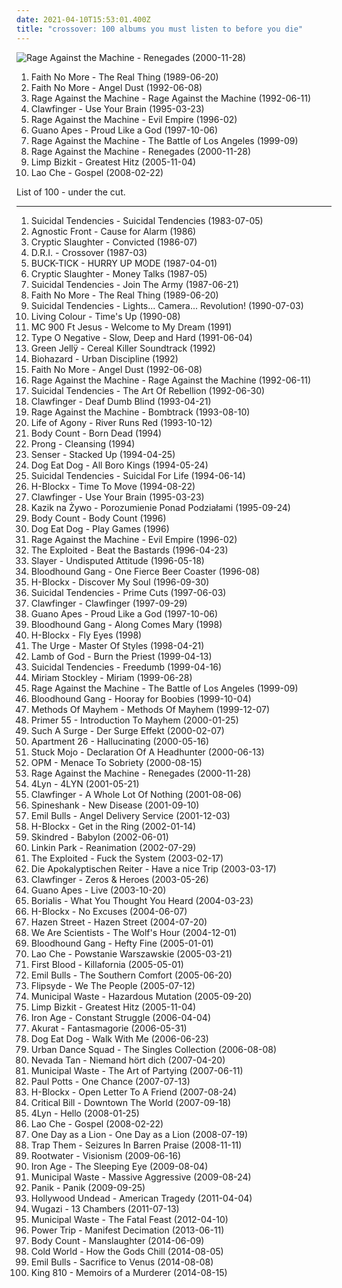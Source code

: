 ```yaml
---
date: 2021-04-10T15:53:01.400Z
title: "crossover: 100 albums you must listen to before you die"
---
```

![Rage Against the Machine - Renegades (2000-11-28)](http://coverartarchive.org/release/1c293abc-3993-3d1d-bb8d-e8fe18621488/9245164218-500.jpg "Rage Against the Machine - Renegades (2000-11-28)")
<ol class="albums">
<li data-cover="http://coverartarchive.org/release/bdc6f2fe-cc88-3bdc-93f9-4c69d1f94d64/9560736864-500.jpg" data-tags="alternative metal, alternative rock, rock" role="button">Faith No More - The Real Thing (1989-06-20)</li>
<li data-cover="http://coverartarchive.org/release/9a25698c-bf29-3297-a05f-80f68c736e14/25332108545-500.jpg" data-tags="alternative rock, rock, alternative metal" role="button">Faith No More - Angel Dust (1992-06-08)</li>
<li data-cover="https://img.discogs.com/iTqMk9mKwHL-LEb8Y7xZsdugBxo=/fit-in/591x778/filters:strip_icc():format(jpeg):mode_rgb():quality(90)/discogs-images/R-1113698-1221514241.jpeg.jpg" data-tags="rock" role="button">Rage Against the Machine - Rage Against the Machine (1992-06-11)</li>
<li data-cover="https://img.discogs.com/I5XVwwBubUKRhOn2vi1WUKid2zU=/fit-in/600x585/filters:strip_icc():format(jpeg):mode_rgb():quality(90)/discogs-images/R-374239-1486079021-3066.jpeg.jpg" data-tags="crossover" role="button">Clawfinger - Use Your Brain (1995-03-23)</li>
<li data-cover="http://coverartarchive.org/release/761086d5-3b0d-4fce-a9df-9a646b4e373b/14847715902-500.jpg" data-tags="rock, alternative" role="button">Rage Against the Machine - Evil Empire (1996-02)</li>
<li data-cover="https://img.discogs.com/oC80XbUu1pNPEjJuxSL9mIE4OAw=/fit-in/600x922/filters:strip_icc():format(jpeg):mode_rgb():quality(90)/discogs-images/R-3500374-1332874280.jpeg.jpg" data-tags="alternative rock" role="button">Guano Apes - Proud Like a God (1997-10-06)</li>
<li data-cover="http://coverartarchive.org/release/962df9d5-0ab5-4f90-97d9-99cb0ab52360/2939556829-500.jpg" data-tags="rock" role="button">Rage Against the Machine - The Battle of Los Angeles (1999-09)</li>
<li data-cover="http://coverartarchive.org/release/1c293abc-3993-3d1d-bb8d-e8fe18621488/9245164218-500.jpg" data-tags="rock, alternative rock" role="button">Rage Against the Machine - Renegades (2000-11-28)</li>
<li data-cover="http://coverartarchive.org/release/79784f58-98d1-4a7b-b5b1-74a27b880d26/6374695874-500.jpg" data-tags="nu metal, rapcore" role="button">Limp Bizkit - Greatest Hitz (2005-11-04)</li>
<li data-cover="http://coverartarchive.org/release/c8a65ca3-bac3-4384-a13c-0cbb3baefc41/4267018674-500.jpg" data-tags="alternative rock" role="button">Lao Che - Gospel (2008-02-22)</li>
</ol>
List of 100 - under the cut.
<!-- more -->

_________________

<ol class="albums">
<li data-cover="http://coverartarchive.org/release/8a59e142-c96f-4e66-ac78-b65679811421/26006542659-500.jpg" data-tags="hardcore punk" role="button">
Suicidal Tendencies - Suicidal Tendencies (1983-07-05)
</li>
<li data-cover="http://coverartarchive.org/release/7531317e-f8a5-4452-9610-26ad1aa98f13/2862016528-500.jpg" data-tags="hardcore, hardcore punk, crossover thrash, nyhc" role="button">
Agnostic Front - Cause for Alarm (1986)
</li>
<li data-cover="https://img.discogs.com/Nl0AMnKzBy9ICJrT2I_EZERASs8=/fit-in/450x450/filters:strip_icc():format(jpeg):mode_rgb():quality(90)/discogs-images/R-719025-1369587904-1058.jpeg.jpg" data-tags="hardcore, crossover, thrash" role="button">
Cryptic Slaughter - Convicted (1986-07)
</li>
<li data-cover="https://img.discogs.com/wN0gsUlckFwBc3A5kSE50fVL8vM=/fit-in/600x600/filters:strip_icc():format(jpeg):mode_rgb():quality(90)/discogs-images/R-13690557-1559094645-6605.jpeg.jpg" data-tags="crossover, thrash metal" role="button">
D.R.I. - Crossover (1987-03)
</li>
<li data-cover="https://img.discogs.com/yD0W7W4dpxF_I-6ToLCGtuVFQco=/fit-in/320x319/filters:strip_icc():format(jpeg):mode_rgb():quality(90)/discogs-images/R-469816-1264660239.jpeg.jpg" data-tags="rock" role="button">
BUCK-TICK - HURRY UP MODE (1987-04-01)
</li>
<li data-cover="https://img.discogs.com/tjCZlQCP483V7A4azyYcOeLaia4=/fit-in/600x588/filters:strip_icc():format(jpeg):mode_rgb():quality(90)/discogs-images/R-838339-1164077523.jpeg.jpg" data-tags="punk, hardcore, crossover" role="button">
Cryptic Slaughter - Money Talks (1987-05)
</li>
<li data-cover="http://coverartarchive.org/release/439148c3-0e6a-3f3d-81f3-fea3d09e5280/27077757196-500.jpg" data-tags="punk, crossover, hardcore punk, crossover thrash, hardcore, thrash metal" role="button">
Suicidal Tendencies - Join The Army (1987-06-21)
</li>
<li data-cover="http://coverartarchive.org/release/bdc6f2fe-cc88-3bdc-93f9-4c69d1f94d64/9560736864-500.jpg" data-tags="alternative metal, alternative rock, rock" role="button">
Faith No More - The Real Thing (1989-06-20)
</li>
<li data-cover="http://coverartarchive.org/release/cd47d1f3-1d73-4c92-8766-edf5dfea2c4b/14170897981-500.jpg" data-tags="thrash metal" role="button">
Suicidal Tendencies - Lights... Camera... Revolution! (1990-07-03)
</li>
<li data-cover="https://img.discogs.com/6Nkszn5tJFDJywElV8Q0g26itWc=/fit-in/600x601/filters:strip_icc():format(jpeg):mode_rgb():quality(90)/discogs-images/R-3222714-1399314519-9565.jpeg.jpg" data-tags="hard rock, 90s, funk rock" role="button">
Living Colour - Time's Up (1990-08)
</li>
<li data-cover="http://coverartarchive.org/release/aae239f9-aadc-4fbc-97a1-8ee7d6ab3068/15785109020-500.jpg" data-tags="chillout, hip hop, classic, dreamy, cinematic, crossover, eclectic, faves, favs, primary, geniaal, wonderschoon, jazzy hip hop, tutka, beats for days, excellent lyricism, verschiedenes, 4nas, nadh, vemu, better than 2pac" role="button">
MC 900 Ft Jesus - Welcome to My Dream (1991)
</li>
<li data-cover="http://coverartarchive.org/release/024d27d2-a238-4168-a9a3-87a2b50696d1/4025431846-500.jpg" data-tags="doom metal, metal, gothic metal" role="button">
Type O Negative - Slow, Deep and Hard (1991-06-04)
</li>
<li data-cover="http://coverartarchive.org/release/7a3b3301-fb94-436c-a360-72b59916aa6e/8114574074-500.jpg" data-tags="soundtrack, hard rock, 90s, crossover, cassettes, various or unclassified, sound city, records of carlos" role="button">
Green Jellÿ - Cereal Killer Soundtrack (1992)
</li>
<li data-cover="https://img.discogs.com/5oPxLLkt4GQseu-r7YxV1bDiLD4=/fit-in/558x486/filters:strip_icc():format(jpeg):mode_rgb():quality(90)/discogs-images/R-2888434-1355651670-2534.jpeg.jpg" data-tags="hardcore" role="button">
Biohazard - Urban Discipline (1992)
</li>
<li data-cover="http://coverartarchive.org/release/9a25698c-bf29-3297-a05f-80f68c736e14/25332108545-500.jpg" data-tags="alternative rock, rock, alternative metal" role="button">
Faith No More - Angel Dust (1992-06-08)
</li>
<li data-cover="https://img.discogs.com/iTqMk9mKwHL-LEb8Y7xZsdugBxo=/fit-in/591x778/filters:strip_icc():format(jpeg):mode_rgb():quality(90)/discogs-images/R-1113698-1221514241.jpeg.jpg" data-tags="rock" role="button">
Rage Against the Machine - Rage Against the Machine (1992-06-11)
</li>
<li data-cover="http://coverartarchive.org/release/418ace3a-6dcc-448a-82df-96d6f20b91f9/18440508329-500.jpg" data-tags="hardcore" role="button">
Suicidal Tendencies - The Art Of Rebellion (1992-06-30)
</li>
<li data-cover="https://img.discogs.com/DJMNsVbbAmqpb2pyttl8st3xo70=/fit-in/600x595/filters:strip_icc():format(jpeg):mode_rgb():quality(90)/discogs-images/R-369994-1362438913-5417.jpeg.jpg" data-tags="crossover, rap metal" role="button">
Clawfinger - Deaf Dumb Blind (1993-04-21)
</li>
<li data-cover="http://coverartarchive.org/release/88ca8048-cec7-4e47-ace1-11ded524e901/8709934417-500.jpg" data-tags="90s, crossover" role="button">
Rage Against the Machine - Bombtrack (1993-08-10)
</li>
<li data-cover="http://coverartarchive.org/release/e7803082-b4a8-46e2-97a3-841dc3dcf3ea/4818086936-500.jpg" data-tags="alternative metal" role="button">
Life of Agony - River Runs Red (1993-10-12)
</li>
<li data-cover="https://img.discogs.com/ztqkg4pUcJ_V6J_bdE48DL-IdK0=/fit-in/588x453/filters:strip_icc():format(jpeg):mode_rgb():quality(90)/discogs-images/R-418023-1396547872-2533.jpeg.jpg" data-tags="crossover" role="button">
Body Count - Born Dead (1994)
</li>
<li data-cover="http://coverartarchive.org/release/01d60556-470b-319f-b53a-5ab69373c74a/24686864418-500.jpg" data-tags="industrial metal" role="button">
Prong - Cleansing (1994)
</li>
<li data-cover="https://img.discogs.com/2puxTO--ho_Y9fzS24J3nSn5SVQ=/fit-in/593x583/filters:strip_icc():format(jpeg):mode_rgb():quality(90)/discogs-images/R-720614-1252526994.jpeg.jpg" data-tags="crossover" role="button">
Senser - Stacked Up (1994-04-25)
</li>
<li data-cover="http://coverartarchive.org/release/4592d54c-c3d4-4128-81b3-9acc1377d35a/10430050533-500.jpg" data-tags="rapcore" role="button">
Dog Eat Dog - All Boro Kings (1994-05-24)
</li>
<li data-cover="http://coverartarchive.org/release/8e7f6c00-2d8a-4974-94b9-b228dec0042c/5233879060-500.jpg" data-tags="hardcore punk" role="button">
Suicidal Tendencies - Suicidal For Life (1994-06-14)
</li>
<li data-cover="http://coverartarchive.org/release/01b387c3-0977-47a4-8def-1aae48b79447/17994376284-500.jpg" data-tags="crossover" role="button">
H-Blockx - Time To Move (1994-08-22)
</li>
<li data-cover="https://img.discogs.com/I5XVwwBubUKRhOn2vi1WUKid2zU=/fit-in/600x585/filters:strip_icc():format(jpeg):mode_rgb():quality(90)/discogs-images/R-374239-1486079021-3066.jpeg.jpg" data-tags="crossover" role="button">
Clawfinger - Use Your Brain (1995-03-23)
</li>
<li data-cover="http://coverartarchive.org/release/ff040c58-bc69-4fc6-a6b1-34da0d16dd0e/7231670487-500.jpg" data-tags="crossover, rapcore, nu metal, rap metal, litza" role="button">
Kazik na Żywo - Porozumienie Ponad Podziałami (1995-09-24)
</li>
<li data-cover="http://coverartarchive.org/release/5ca68cf0-608a-426b-9572-bcbfe0ae40be/16648702520-500.jpg" data-tags="crossover, hardcore" role="button">
Body Count - Body Count (1996)
</li>
<li data-cover="https://img.discogs.com/Q_OjkVgPjz4wbZaR0R3YHgYAG8w=/fit-in/600x600/filters:strip_icc():format(jpeg):mode_rgb():quality(90)/discogs-images/R-422876-1433885288-7800.jpeg.jpg" data-tags="crossover" role="button">
Dog Eat Dog - Play Games (1996)
</li>
<li data-cover="http://coverartarchive.org/release/761086d5-3b0d-4fce-a9df-9a646b4e373b/14847715902-500.jpg" data-tags="rock, alternative" role="button">
Rage Against the Machine - Evil Empire (1996-02)
</li>
<li data-cover="https://img.discogs.com/dp14AGI9cDRKkyImm6-hNb2q6_s=/fit-in/425x600/filters:strip_icc():format(jpeg):mode_rgb():quality(90)/discogs-images/R-797804-1159826226.jpeg.jpg" data-tags="hardcore punk, punk, crossover, crossover thrash, punk rock" role="button">
The Exploited - Beat the Bastards (1996-04-23)
</li>
<li data-cover="https://img.discogs.com/iXcClxEhvbS_Geid68lhF8j_SI0=/fit-in/320x240/filters:strip_icc():format(jpeg):mode_rgb():quality(90)/discogs-images/R-3727342-1341947943-5305.jpeg.jpg" data-tags="thrash metal" role="button">
Slayer - Undisputed Attitude (1996-05-18)
</li>
<li data-cover="https://img.discogs.com/8nkM00XOwCfXgXcNbAIWfFLPDIU=/fit-in/599x503/filters:strip_icc():format(jpeg):mode_rgb():quality(90)/discogs-images/R-3798511-1349549053-9234.jpeg.jpg" data-tags="alternative rock, rock, alternative" role="button">
Bloodhound Gang - One Fierce Beer Coaster (1996-08)
</li>
<li data-cover="https://img.discogs.com/USwNakBWNfeSE5o1_IJWEqzeX8E=/fit-in/550x546/filters:strip_icc():format(jpeg):mode_rgb():quality(90)/discogs-images/R-3798464-1344874277-3190.jpeg.jpg" data-tags="crossover" role="button">
H-Blockx - Discover My Soul (1996-09-30)
</li>
<li data-cover="https://img.discogs.com/A5LI_VXuEUAN9ZWfPaNNseFzksY=/fit-in/600x600/filters:strip_icc():format(jpeg):mode_rgb():quality(90)/discogs-images/R-13557226-1556462420-6346.jpeg.jpg" data-tags="thrash metal, skatepunk" role="button">
Suicidal Tendencies - Prime Cuts (1997-06-03)
</li>
<li data-cover="http://coverartarchive.org/release/dc15e8e7-33ce-4b3c-a802-6dcc71c5f596/5337928255-500.jpg" data-tags="industrial metal, rapcore, industrial" role="button">
Clawfinger - Clawfinger (1997-09-29)
</li>
<li data-cover="https://img.discogs.com/oC80XbUu1pNPEjJuxSL9mIE4OAw=/fit-in/600x922/filters:strip_icc():format(jpeg):mode_rgb():quality(90)/discogs-images/R-3500374-1332874280.jpeg.jpg" data-tags="alternative rock" role="button">
Guano Apes - Proud Like a God (1997-10-06)
</li>
<li data-cover="https://img.discogs.com/lpA_G-64Avy4DGsGI029duCEKBE=/fit-in/599x442/filters:strip_icc():format(jpeg):mode_rgb():quality(90)/discogs-images/R-3534983-1334254236.jpeg.jpg" data-tags="punk rock" role="button">
Bloodhound Gang - Along Comes Mary (1998)
</li>
<li data-cover="https://img.discogs.com/OfA6CUNXfIUGGueOcy2OJRoIEt4=/fit-in/600x605/filters:strip_icc():format(jpeg):mode_rgb():quality(90)/discogs-images/R-3310039-1325173673.jpeg.jpg" data-tags="crossover" role="button">
H-Blockx - Fly Eyes (1998)
</li>
<li data-cover="https://img.discogs.com/UwngDBJsmD7-M8R2S8_h6hF1hDE=/fit-in/526x533/filters:strip_icc():format(jpeg):mode_rgb():quality(90)/discogs-images/R-603950-1261065517.jpeg.jpg" data-tags="punk, ska, ska punk, crossover, post metal, jump-right-in" role="button">
The Urge - Master Of Styles (1998-04-21)
</li>
<li data-cover="http://coverartarchive.org/release/fa44d7bd-289a-4a19-845d-64e5e7b534d0/16131894017-500.jpg" data-tags="thrash metal, metal, death metal, groove metal" role="button">
Lamb of God - Burn the Priest (1999-04-13)
</li>
<li data-cover="http://coverartarchive.org/release/3e62337e-8efe-3c42-9777-6dee1ed07c25/5233844746-500.jpg" data-tags="hardcore punk, hardcore" role="button">
Suicidal Tendencies - Freedumb (1999-04-16)
</li>
<li data-cover="http://coverartarchive.org/release/7f3b542b-5269-4b50-b129-59e3d9909152/20669273636-500.jpg" data-tags="chillout, vocal, pop, female vocalists, new age, crossover, easy" role="button">
Miriam Stockley - Miriam (1999-06-28)
</li>
<li data-cover="http://coverartarchive.org/release/962df9d5-0ab5-4f90-97d9-99cb0ab52360/2939556829-500.jpg" data-tags="rock" role="button">
Rage Against the Machine - The Battle of Los Angeles (1999-09)
</li>
<li data-cover="http://coverartarchive.org/release/9cc4a6cf-e830-4971-abe9-1af4f17061e3/9628896082-500.jpg" data-tags="rock, alternative, alternative rock" role="button">
Bloodhound Gang - Hooray for Boobies (1999-10-04)
</li>
<li data-cover="http://coverartarchive.org/release/98a300a4-a705-4716-8630-27713f443017/14485832908-500.jpg" data-tags="rap-metal" role="button">
Methods Of Mayhem - Methods Of Mayhem (1999-12-07)
</li>
<li data-cover="http://coverartarchive.org/release/ab8dadc1-9c12-4649-992a-64cad3c3b30e/27436513350-500.jpg" data-tags="crossover, rapcore" role="button">
Primer 55 - Introduction To Mayhem (2000-01-25)
</li>
<li data-cover="http://coverartarchive.org/release/5d624b01-48bf-4153-8064-4cc378bf1613/24761575309-500.jpg" data-tags="crossover" role="button">
Such A Surge - Der Surge Effekt (2000-02-07)
</li>
<li data-cover="https://img.discogs.com/sLIzb7qlNbgdhISafXCCYgmJ2Ek=/fit-in/600x594/filters:strip_icc():format(jpeg):mode_rgb():quality(90)/discogs-images/R-369449-1421605831-8212.jpeg.jpg" data-tags="industrial metal, nu-metal" role="button">
Apartment 26 - Hallucinating (2000-05-16)
</li>
<li data-cover="http://coverartarchive.org/release/07d01128-8eb3-4d21-91c3-2d75adbb84af/27349769069-500.jpg" data-tags="crossover" role="button">
Stuck Mojo - Declaration Of A Headhunter (2000-06-13)
</li>
<li data-cover="http://coverartarchive.org/release/1e248a9d-0170-3794-a978-f4c7af69f2cf/15248751850-500.jpg" data-tags="alternative" role="button">
OPM - Menace To Sobriety (2000-08-15)
</li>
<li data-cover="http://coverartarchive.org/release/1c293abc-3993-3d1d-bb8d-e8fe18621488/9245164218-500.jpg" data-tags="rock, alternative rock" role="button">
Rage Against the Machine - Renegades (2000-11-28)
</li>
<li data-cover="http://coverartarchive.org/release/3a145bc0-6ba6-4c7c-9dc9-a85b6235b36e/2479170585-500.jpg" data-tags="nu metal" role="button">
4Lyn - 4LYN (2001-05-21)
</li>
<li data-cover="http://coverartarchive.org/release/092daa69-e70a-46cc-945c-13210ed86e11/20535418229-500.jpg" data-tags="crossover, industrial metal" role="button">
Clawfinger - A Whole Lot Of Nothing (2001-08-06)
</li>
<li data-cover="https://img.discogs.com/mxsk3oi8Y24I98WlqvNPYtwR6Ek=/fit-in/597x600/filters:strip_icc():format(jpeg):mode_rgb():quality(90)/discogs-images/R-4566874-1371689812-5330.jpeg.jpg" data-tags="industrial metal, nu metal" role="button">
Spineshank - New Disease (2001-09-10)
</li>
<li data-cover="https://img.discogs.com/GzxLKsWQarLtP-HRgkmq40yNYCY=/fit-in/600x594/filters:strip_icc():format(jpeg):mode_rgb():quality(90)/discogs-images/R-426390-1556717314-2995.jpeg.jpg" data-tags="nu metal" role="button">
Emil Bulls - Angel Delivery Service (2001-12-03)
</li>
<li data-cover="https://img.discogs.com/oKuPt4tLuiCaBwQDx73igsycv-Y=/fit-in/600x535/filters:strip_icc():format(jpeg):mode_rgb():quality(90)/discogs-images/R-886336-1348405300-6388.jpeg.jpg" data-tags="alternative rock" role="button">
H-Blockx - Get in the Ring (2002-01-14)
</li>
<li data-cover="http://coverartarchive.org/release/714d1b4a-6739-4f38-a8c4-197379780bbd/28115360386-500.jpg" data-tags="metal, reggae metal" role="button">
Skindred - Babylon (2002-06-01)
</li>
<li data-cover="https://img.discogs.com/eHN9Cwu5MK-GOcPaxG4aLerJMbQ=/fit-in/600x600/filters:strip_icc():format(jpeg):mode_rgb():quality(90)/discogs-images/R-7728212-1502772509-3095.jpeg.jpg" data-tags="nu metal, rock" role="button">
Linkin Park - Reanimation (2002-07-29)
</li>
<li data-cover="http://coverartarchive.org/release/7f627249-f2b0-4b69-8c4b-ed26f7db0fb9/7971533432-500.jpg" data-tags="punk, hardcore" role="button">
The Exploited - Fuck the System (2003-02-17)
</li>
<li data-cover="http://coverartarchive.org/release/1fee0615-ecb9-4b78-918a-3f1097d9f918/13548283025-500.jpg" data-tags="melodic death metal, death metal, heavy metal, metal, folk metal, german" role="button">
Die Apokalyptischen Reiter - Have a nice Trip (2003-03-17)
</li>
<li data-cover="https://img.discogs.com/CYKJnsbVVtQNYwcHFhHz5I709YQ=/fit-in/395x600/filters:strip_icc():format(jpeg):mode_rgb():quality(90)/discogs-images/R-5365546-1391591004-5448.jpeg.jpg" data-tags="metal, crossover" role="button">
Clawfinger - Zeros & Heroes (2003-05-26)
</li>
<li data-cover="http://coverartarchive.org/release/c1536225-a133-4c36-9ec4-8daacb6b399d/4474904140-500.jpg" data-tags="alternative rock" role="button">
Guano Apes - Live (2003-10-20)
</li>
<li data-cover="http://coverartarchive.org/release/2a392b80-28ee-4dd8-a329-62cd7ba73c8a/22904823411-500.jpg" data-tags="crossover, rapcore" role="button">
Borialis - What You Thought You Heard (2004-03-23)
</li>
<li data-cover="https://img.discogs.com/ku-4PLJPkq3jdzCOn0mb4lQaNp8=/fit-in/600x592/filters:strip_icc():format(jpeg):mode_rgb():quality(90)/discogs-images/R-2676657-1488032999-5302.jpeg.jpg" data-tags="crossover" role="button">
H-Blockx - No Excuses (2004-06-07)
</li>
<li data-cover="https://img.discogs.com/RFLHbz36XCVdTs2d6-4oaYyDPTc=/fit-in/489x475/filters:strip_icc():format(jpeg):mode_rgb():quality(90)/discogs-images/R-2635197-1317581403.jpeg.jpg" data-tags="alternative rock" role="button">
Hazen Street - Hazen Street (2004-07-20)
</li>
<li data-cover="http://coverartarchive.org/release/6e5adb4d-68a8-493d-be9c-095286bab959/2981060202-500.jpg" data-tags="indie rock" role="button">
We Are Scientists - The Wolf's Hour (2004-12-01)
</li>
<li data-cover="https://img.discogs.com/p8_cLCOZTh4qyzbyLYxSmBIJSRs=/fit-in/250x250/filters:strip_icc():format(jpeg):mode_rgb():quality(90)/discogs-images/R-2351207-1278866751.jpeg.jpg" data-tags="alternative, rock, comedy" role="button">
Bloodhound Gang - Hefty Fine (2005-01-01)
</li>
<li data-cover="http://coverartarchive.org/release/d8976e14-3f6d-4e74-9b52-33eec8bbd45d/7101908827-500.jpg" data-tags="polish" role="button">
Lao Che - Powstanie Warszawskie (2005-03-21)
</li>
<li data-cover="https://img.discogs.com/iEaAiLbyvBRZ4V1GCWpSMF_ii4E=/fit-in/500x500/filters:strip_icc():format(jpeg):mode_rgb():quality(90)/discogs-images/R-2621027-1293652951.jpeg.jpg" data-tags="metalcore, hardcore" role="button">
First Blood - Killafornia (2005-05-01)
</li>
<li data-cover="https://img.discogs.com/-3x_mausfJTSh9ZKith4W6nZN8U=/fit-in/600x532/filters:strip_icc():format(jpeg):mode_rgb():quality(90)/discogs-images/R-3193466-1568649071-5787.jpeg.jpg" data-tags="nu metal" role="button">
Emil Bulls - The Southern Comfort (2005-06-20)
</li>
<li data-cover="http://coverartarchive.org/release/a149d3d6-ff04-46a9-8e75-d9e38c4e8ead/14714564913-500.jpg" data-tags="hip-hop" role="button">
Flipsyde - We The People (2005-07-12)
</li>
<li data-cover="https://img.discogs.com/TdXfn97UKNhgKrr9PpDqH4yHQDw=/fit-in/600x600/filters:strip_icc():format(jpeg):mode_rgb():quality(90)/discogs-images/R-2155041-1603634823-6868.jpeg.jpg" data-tags="thrash metal, crossover thrash" role="button">
Municipal Waste - Hazardous Mutation (2005-09-20)
</li>
<li data-cover="http://coverartarchive.org/release/79784f58-98d1-4a7b-b5b1-74a27b880d26/6374695874-500.jpg" data-tags="nu metal, rapcore" role="button">
Limp Bizkit - Greatest Hitz (2005-11-04)
</li>
<li data-cover="http://coverartarchive.org/release/cc644ea3-e900-4a5b-ad02-7fdfdda151a1/15055036367-500.jpg" data-tags="crossover, hardcore punk" role="button">
Iron Age - Constant Struggle (2006-04-04)
</li>
<li data-cover="http://coverartarchive.org/release/73dc38c9-2f86-4295-ab2f-fddcc98877b5/4793338662-500.jpg" data-tags="ska" role="button">
Akurat - Fantasmagorie (2006-05-31)
</li>
<li data-cover="https://img.discogs.com/D7ss8ucVD01kyY2uRDZ2w185k3g=/fit-in/600x607/filters:strip_icc():format(jpeg):mode_rgb():quality(90)/discogs-images/R-3802807-1345023269-2619.jpeg.jpg" data-tags="hip-hop, punk rock, crossover, nu metal" role="button">
Dog Eat Dog - Walk With Me (2006-06-23)
</li>
<li data-cover="http://coverartarchive.org/release/58a875ab-8ce3-440c-8d5d-5eecc855b395/5639688872-500.jpg" data-tags="crossover, rapcore" role="button">
Urban Dance Squad - The Singles Collection (2006-08-08)
</li>
<li data-cover="https://img.discogs.com/K65TxDmX1r8hBNgvfbS5EvXzzms=/fit-in/240x240/filters:strip_icc():format(jpeg):mode_rgb():quality(90)/discogs-images/R-1102386-1266479094.jpeg.jpg" data-tags="alternative, nu metal" role="button">
Nevada Tan - Niemand hört dich (2007-04-20)
</li>
<li data-cover="http://coverartarchive.org/release/c31f5168-f411-4869-8459-cb58734e0525/4930551882-500.jpg" data-tags="thrash metal" role="button">
Municipal Waste - The Art of Partying (2007-06-11)
</li>
<li data-cover="http://coverartarchive.org/release/a0ab7460-dc52-44ff-8566-4b78730d0ccd/16682270227-500.jpg" data-tags="opera" role="button">
Paul Potts - One Chance (2007-07-13)
</li>
<li data-cover="https://img.discogs.com/7eg3JKB0uiyCJBmK1Iow2nnWjZc=/fit-in/600x597/filters:strip_icc():format(jpeg):mode_rgb():quality(90)/discogs-images/R-4061379-1353946167-4335.jpeg.jpg" data-tags="rock" role="button">
H-Blockx - Open Letter To A Friend (2007-08-24)
</li>
<li data-cover="http://coverartarchive.org/release/15f6c480-955b-446b-a63b-63ec31766279/2081710166-500.jpg" data-tags="crossover, rapcore, nu-metal" role="button">
Critical Bill - Downtown The World (2007-09-18)
</li>
<li data-cover="https://img.discogs.com/KSlRCzvRfGAYXsRn0ERoszTM62s=/fit-in/600x596/filters:strip_icc():format(jpeg):mode_rgb():quality(90)/discogs-images/R-1489903-1230643039.jpeg.jpg" data-tags="nu metal, nu-metal, german rock" role="button">
4Lyn - Hello (2008-01-25)
</li>
<li data-cover="http://coverartarchive.org/release/c8a65ca3-bac3-4384-a13c-0cbb3baefc41/4267018674-500.jpg" data-tags="alternative rock" role="button">
Lao Che - Gospel (2008-02-22)
</li>
<li data-cover="https://img.discogs.com/mkLY91OJiGwNvrwxERyq50J4Mz8=/fit-in/600x600/filters:strip_icc():format(jpeg):mode_rgb():quality(90)/discogs-images/R-1404325-1580767308-9603.png.jpg" data-tags="alternative rock, rapcore" role="button">
One Day as a Lion - One Day as a Lion (2008-07-19)
</li>
<li data-cover="http://coverartarchive.org/release/007621c5-a077-4eff-a44c-73e16bc1bb69/23431173937-500.jpg" data-tags="hardcore" role="button">
Trap Them - Seizures In Barren Praise (2008-11-11)
</li>
<li data-cover="http://coverartarchive.org/release/7212dc8f-a116-4757-a3e8-7e85c1ea7645/10063918219-500.jpg" data-tags="metal, rock, crossover, polish" role="button">
Rootwater - Visionism (2009-06-16)
</li>
<li data-cover="http://coverartarchive.org/release/bad16855-eb65-4501-aa23-70f662f6436e/17685020997-500.jpg" data-tags="hardcore, thrash metal, crossover, hardcore punk, crossover thrash" role="button">
Iron Age - The Sleeping Eye (2009-08-04)
</li>
<li data-cover="https://img.discogs.com/ZXEnJuLVNXCBRgVA6KugJFeYDjI=/fit-in/400x400/filters:strip_icc():format(jpeg):mode_rgb():quality(90)/discogs-images/R-2509046-1302980486.jpeg.jpg" data-tags="thrash metal" role="button">
Municipal Waste - Massive Aggressive (2009-08-24)
</li>
<li data-cover="https://img.discogs.com/tXkKA1LKqgg1Z3chelWxJaAgwBQ=/fit-in/600x660/filters:strip_icc():format(jpeg):mode_rgb():quality(90)/discogs-images/R-14479846-1575376462-6127.jpeg.jpg" data-tags="german, crossover, rapcore" role="button">
Panik - Panik (2009-09-25)
</li>
<li data-cover="http://coverartarchive.org/release/47b630d5-aa87-4393-8d66-3bf5733c4774/10712441230-500.jpg" data-tags="rapcore" role="button">
Hollywood Undead - American Tragedy (2011-04-04)
</li>
<li data-cover="http://coverartarchive.org/release/4b366639-a46f-4365-b099-0696ac86a625/4530939830-500.jpg" data-tags="rock, bastard pop" role="button">
Wugazi - 13 Chambers (2011-07-13)
</li>
<li data-cover="https://img.discogs.com/zoXHz2vFwmI1saZkqjPpFhe9M5s=/fit-in/600x600/filters:strip_icc():format(jpeg):mode_rgb():quality(90)/discogs-images/R-14251465-1570758122-4493.jpeg.jpg" data-tags="crossover thrash, thrash metal" role="button">
Municipal Waste - The Fatal Feast (2012-04-10)
</li>
<li data-cover="http://coverartarchive.org/release/31772b80-6448-4056-ad2f-c1da4c0f06b8/4442849437-500.jpg" data-tags="thrash metal" role="button">
Power Trip - Manifest Decimation (2013-06-11)
</li>
<li data-cover="http://coverartarchive.org/release/063be074-7705-40b5-afe5-eba6f2f7417e/9751685057-500.jpg" data-tags="hardcore" role="button">
Body Count - Manslaughter (2014-06-09)
</li>
<li data-cover="http://coverartarchive.org/release/e0818f77-a295-42ac-b0a3-fba8b2605bbd/8489707726-500.jpg" data-tags="metalcore, crossover, metallic hardcore" role="button">
Cold World - How the Gods Chill (2014-08-05)
</li>
<li data-cover="http://coverartarchive.org/release/95a7bf38-f603-4757-91a1-1f771216c2b5/8660661844-500.jpg" data-tags="alternative metal, nu metal" role="button">
Emil Bulls - Sacrifice to Venus (2014-08-08)
</li>
<li data-cover="http://coverartarchive.org/release/8bbaf0c6-9cdb-47e2-b2c1-b0660b33000f/8303323694-500.jpg" data-tags="nu metal" role="button">
King 810 - Memoirs of a Murderer (2014-08-15)
</li>
</ol>